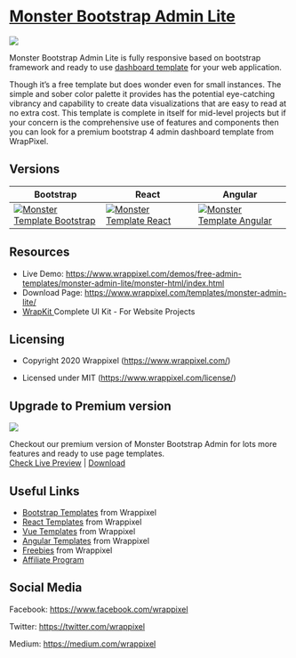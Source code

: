 <!-- # monster-admin-lite -->
<!-- Heading of Template -->
<h1>
  <a href="https://www.wrappixel.com/demos/free-admin-templates/monster-admin-lite/monster-html/index.html">Monster Bootstrap Admin Lite</a>
</h1>

<!-- Main image of Template -->
<a target="_blank" href="https://www.wrappixel.com/wp-content/uploads/edd/2020/04/monster-bootstrap-admin-lite-y.jpg">
  <img src="https://www.wrappixel.com/wp-content/uploads/edd/2020/04/monster-bootstrap-admin-lite-y.jpg" />
</a>

<!-- Description of Template -->
<p>
Monster Bootstrap Admin Lite is fully responsive based on bootstrap framework and ready to use <a href="https://www.wrappixel.com/templates/category/admin-template/">dashboard template</a> for your web application.
</p>

<p>
    Though it’s a free template but does wonder even for small instances. The simple and sober color palette it provides has the potential eye-catching vibrancy and capability to create data visualizations that are easy to read at no extra cost. This template is complete in itself for mid-level projects but if your concern is the comprehensive use of features and components then you can look for a premium bootstrap 4 admin dashboard template from WrapPixel.
</p>

<!-- <h4><a href="https://wrappixel.com/demos/free-admin-templates/monster-admin-lite/monster-html/index.html">Free Version Demo Link</a></h4> -->

<!-- ## Pro Version -->

<!-- <a href="https://www.wrappixel.com/templates/monsteradmin/"><img src="https://www.wrappixel.com/wp-content/uploads/2019/01/monster-admin-bootstrap-nw-1.jpg"/></a><br/>
<h4><a href="https://www.wrappixel.com/demos/admin-templates/monster-admin/main/index2.html">Demo</a></h4> -->

<!-- Versions of Template -->
<h2><a id="user-content-versions" class="anchor" aria-hidden="true" href="#versions"></a>Versions</h2>
<table>
<thead>
<tr>
<th>Bootstrap</th>
<th>React</th>
<th>Angular</th>
</tr>
</thead>
<tbody>
<tr>
<td>
  <a href="https://www.wrappixel.com/templates/monsteradmin/" rel="nofollow" width="150px">
    <img src="https://www.wrappixel.com/wp-content/uploads/edd/2020/04/monster-bootstrap-admin-y.jpg" alt="Monster Template  Bootstrap" style="max-width:150px;">
  </a>
</td>
<td>
  <a href="https://www.wrappixel.com/templates/monster-react-admin/" rel="nofollow" width="150px">
    <img src="https://www.wrappixel.com/wp-content/uploads/edd/2020/06/monster-react-admin-template-y-20.jpg" alt="Monster Template  React" style="max-width:150px;">
  </a>
</td>
  <td>
  <a href="https://www.wrappixel.com/templates/monster-angular-dashboard/" rel="nofollow" width="150px">
    <img src="https://www.wrappixel.com/wp-content/uploads/edd/2020/04/monster-angular-admin-y.jpg" alt="Monster Template  Angular" style="max-width:150px;">
  </a>
</td>
</tr>
</tbody>
</table>

<!-- Resources of Template -->
<h2>Resources</h2>
<ul>
<li>  
  Live Demo: <a href="https://www.wrappixel.com/demos/free-admin-templates/monster-admin-lite/monster-html/index.html" rel="nofollow">https://www.wrappixel.com/demos/free-admin-templates/monster-admin-lite/monster-html/index.html</a>
</li>
<li>
    Download Page: <a href="https://www.wrappixel.com/templates/monster-admin-lite/" rel="nofollow">
  https://www.wrappixel.com/templates/monster-admin-lite/</a>
</li>
<li>
    <a href="https://www.wrappixel.com/templates/wrapkit/#demos" rel="nofollow">WrapKit </a>Complete UI Kit - For Website Projects
</li>
</ul>

<!-- Licensing of Template -->
<h2>Licensing</h2>
<ul>
  <li>
    <p>Copyright 2020 Wrappixel (<a href="https://www.wrappixel.com/" rel="nofollow">https://www.wrappixel.com/</a>)</p>
  </li>
  <li>
    <p>Licensed under MIT (<a href="https://www.wrappixel.com/license/">https://www.wrappixel.com/license/</a>)</p>
  </li>
</ul>


<!-- Upgrade to Premium version of Template -->
<h2>Upgrade to Premium version</h2>
<a target="_blank" href="https://www.wrappixel.com/templates/monsteradmin/">
  <img src="https://www.wrappixel.com/wp-content/uploads/edd/2020/04/monster-bootstrap-admin-y.jpg" />
</a>
<p>
   Checkout our premium version of Monster Bootstrap Admin for lots more features and ready to use page templates.<br>
   <a href="https://www.wrappixel.com/demos/admin-templates/monster-bootstrap-latest/monster/src/main/">Check Live Preview</a> | <a href="https://www.wrappixel.com/templates/monsteradmin/">Download</a>
</p>

<!-- Useful Links of Template -->
<h2>Useful Links</h2>
<ul>
<li><a href="https://www.wrappixel.com" rel="nofollow">Bootstrap Templates</a> from Wrappixel</li>
<li><a href="https://www.wrappixel.com/templates/category/react-templates/" rel="nofollow">React Templates</a> from Wrappixel</li>
<li><a href="https://www.wrappixel.com/templates/category/vuejs-templates/" rel="nofollow">Vue Templates</a> from Wrappixel</li>
<li><a href="https://www.wrappixel.com/templates/category/angular-templates/" rel="nofollow">Angular Templates</a> from Wrappixel</li>
<li><a href="https://www.wrappixel.com/templates/category/free-templates/" rel="nofollow">Freebies</a> from Wrappixel</li>
<li><a href="https://www.wrappixel.com/affiliate-area/" rel="nofollow">Affiliate Program</a></li>
</ul>

<!-- Social Media of Wrappixel -->
<h2>Social Media</h2>
<p>Facebook: <a href="https://www.facebook.com/wrappixel">https://www.facebook.com/wrappixel</a></p>
<p>Twitter: <a href="https://twitter.com/wrappixel">https://twitter.com/wrappixel</a></p>
<p>Medium: <a href="https://medium.com/wrappixel">https://medium.com/wrappixel</a></p>
